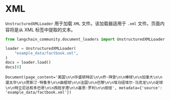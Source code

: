 # XML

`UnstructuredXMLLoader` 用于加载 `XML` 文件。该加载器适用于 `.xml` 文件。页面内容将是从 XML 标签中提取的文本。

```python
from langchain_community.document_loaders import UnstructuredXMLLoader
```

```python
loader = UnstructuredXMLLoader(
    "example_data/factbook.xml",
)
docs = loader.load()
docs[0]
```

```output
Document(page_content='美国\n\n华盛顿特区\n\n乔·拜登\n\n棒球\n\n加拿大\n\n渥太华\n\n贾斯汀·特鲁多\n\n曲棍球\n\n法国\n\n巴黎\n\n埃马纽埃尔·马克龙\n\n足球\n\n特立尼达和多巴哥\n\n西班牙港\n\n基思·罗利\n\n田径', metadata={'source': 'example_data/factbook.xml'})
```